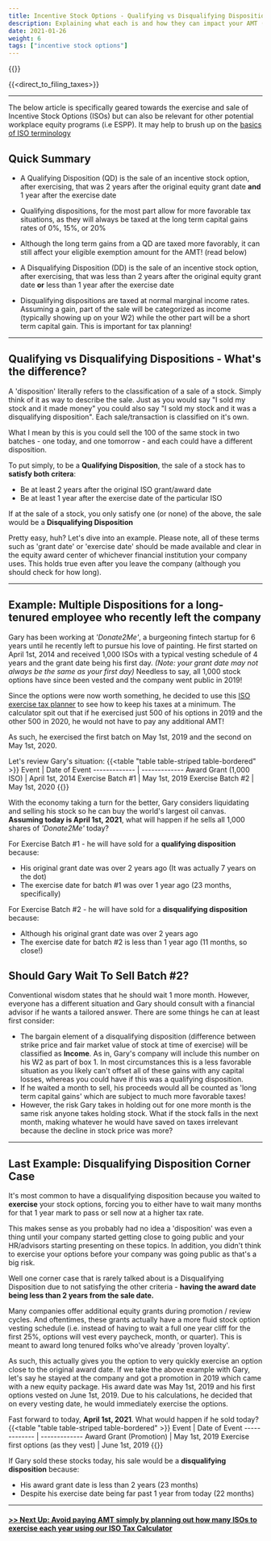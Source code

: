 ```yaml
---
title: Incentive Stock Options - Qualifying vs Disqualifying Dispositions
description: Explaining what each is and how they can impact your AMT (and regular taxes too!)
date: 2021-01-26
weight: 6
tags: ["incentive stock options"]
---
```

{{<disclaimer>}}

{{<direct_to_filing_taxes>}}

---------

The below article is specifically geared towards the exercise and sale of Incentive Stock Options (ISOs) but can also be relevant for other potential workplace equity programs (i.e ESPP). It may help to brush up on the [basics of ISO terminology](/articles/incentive-stock-option-iso-basics)

Quick Summary
---

- A Qualifying Disposition (QD) is the sale of an incentive stock option, after exercising, that was 2 years after the original equity grant date **and** 1 year after the exercise date
- Qualifying dispositions, for the most part allow for more favorable tax situations, as they will always be taxed at the long term capital gains rates of 0%, 15%, or 20%
- Although the long term gains from a QD are taxed more favorably, it can still affect your eligible exemption amount for the AMT! (read below)


- A Disqualifying Disposition (DD) is the sale of an incentive stock option, after exercising, that was less than 2 years after the original equity grant date **or** less than 1 year after the exercise date
- Disqualifying dispositions are taxed at normal marginal income rates. Assuming a gain, part of the sale will be categorized as income (typically showing up on your W2) while the other part will be a short term capital gain. This is important for tax planning!
<!-- - Regardless of whichever disposition a sale takes, you will need to fill out a Disposition Survey if you are no longer employed at the company of which you own ISO (as they won't know if you sold or not!)-->
------------------

Qualifying vs Disqualifying Dispositions - What's the difference?
---

A 'disposition' literally refers to the classification of a sale of a stock. Simply think of it as way to describe the sale. Just as you would say "I sold my stock and it made money" you could also say "I sold my stock and it was a disqualifying disposition". Each sale/transaction is classified on it's own. 

What I mean by this is you could sell the 100 of the same stock in two batches - one today, and one tomorrow - and each could have a different disposition.

To put simply, to be a **Qualifying Disposition**, the sale of a stock has to **satisfy both critera**:
- Be at least 2 years after the original ISO grant/award date
- Be at least 1 year after the exercise date of the particular ISO

If at the sale of a stock, you only satisfy one (or none) of the above, the sale would be a **Disqualifying Disposition**

Pretty easy, huh? Let's dive into an example. Please note, all of these terms such as 'grant date' or 'exercise date' should be made available and clear in the equity award center of whichever financial institution your company uses. This holds true even after you leave the company (although you should check for how long).

------------------

Example: Multiple Dispositions for a long-tenured employee who recently left the company
---
Gary has been working at *'Donate2Me'*, a burgeoning fintech startup for 6 years until he recently left to pursue his love of painting. He first started on April 1st, 2014 and received 1,000 ISOs with a typical vesting schedule of 4 years and the grant date being his first day. *(Note: your grant date may not always be the same as your first day)* Needless to say, all 1,000 stock options have since been vested and the company went public in 2019!

Since the options were now worth something, he decided to use this [ISO exercise tax planner](/iso-tax-planner) to see how to keep his taxes at a minimum. The calculator spit out that if he exercised just 500 of his options in 2019 and the other 500 in 2020, he would not have to pay any additional AMT! 

As such, he exercised the first batch on May 1st, 2019 and the second on May 1st, 2020.

Let's review Gary's situation:
{{<table "table table-striped table-bordered" >}}
  Event | Date of Event
  ------------- | -------------
 Award Grant (1,000 ISO) | April 1st, 2014
 Exercise Batch #1 | May 1st, 2019
 Exercise Batch #2 | May 1st, 2020
{{</table>}}

With the economy taking a turn for the better, Gary considers liquidating and selling his stock so he can buy the world's largest oil canvas. **Assuming today is April 1st, 2021**, what will happen if he sells all 1,000 shares of *'Donate2Me'* today?

For Exercise Batch #1 - he will have sold for a **qualifying disposition** because:
- His original grant date was over 2 years ago (It was actually 7 years on the dot)
- The exercise date for batch #1 was over 1 year ago (23 months, specifically)

For Exercise Batch #2 - he will have sold for a **disqualifying disposition** because:
- Although his original grant date was over 2 years ago
- The exercise date for batch #2 is less than 1 year ago (11 months, so close!)

Should Gary Wait To Sell Batch #2?
---
Conventional wisdom states that he should wait 1 more month. However, everyone has a different situation and Gary should consult with a financial advisor if he wants a tailored answer. There are some things he can at least first consider:
- The bargain element of a disqualifying disposition (difference between strike price and fair market value of stock at time of exercise) will be classified as **Income**. As in, Gary's company will include this number on his W2 as part of box 1<!--after he fills out a Disposition Survey-->. In most circumstances this is a less favorable situation as you likely can't offset all of these gains with any capital losses, whereas you could have if this was a qualifying disposition.
- If he waited a month to sell, his proceeds would all be counted as 'long term capital gains' which are subject to much more favorable taxes!
- However, the risk Gary takes in holding out for one more month is the same risk anyone takes holding stock. What if the stock falls in the next month, making whatever he would have saved on taxes irrelevant because the decline in stock price was more?

------------------

Last Example: Disqualifying Disposition Corner Case
---
It's most common to have a disqualifying disposition because you waited to **exercise** your stock options, forcing you to either have to wait many months for that 1 year mark to pass or sell now at a higher tax rate. 

This makes sense as you probably had no idea a 'disposition' was even a thing until your company started getting close to going public and your HR/advisors starting presenting on these topics. In addition, you didn't think to exercise your options before your company was going public as that's a big risk.

Well one corner case that is rarely talked about is a Disqualifying Disposition due to not satisfying the other criteria - **having the award date being less than 2 years from the sale date.**

Many companies offer additional equity grants during promotion / review cycles. And oftentimes, these grants actually have a more fluid stock option vesting schedule (i.e. instead of having to wait a full one year cliff for the first 25%, options will vest every paycheck, month, or quarter). This is meant to award long tenured folks who've already 'proven loyalty'.

As such, this actually gives you the option to very quickly exercise an option close to the original award date. If we take the above example with Gary, let's say he stayed at the company and got a promotion in 2019 which came with a new equity package. His award date was May 1st, 2019 and his first options vested on June 1st, 2019. Due to his calculations, he decided that on every vesting date, he would immediately exercise the options. 

Fast forward to today, **April 1st, 2021**. What would happen if he sold today?
{{<table "table table-striped table-bordered" >}}
  Event | Date of Event
  ------------- | -------------
 Award Grant (Promotion) | May 1st, 2019
 Exercise first options (as they vest) | June 1st, 2019
{{</table>}}

If Gary sold these stocks today, his sale would be a **disqualifying disposition** because:
- His award grant date is less than 2 years (23 months)
- Despite his exercise date being far past 1 year from today (22 months)

------------------

<a href="/iso-tax-planner" class="next_up_link"><h4> >> Next Up: Avoid paying AMT simply by planning out how many ISOs to exercise each year using our ISO Tax Calculator</h4></a>
